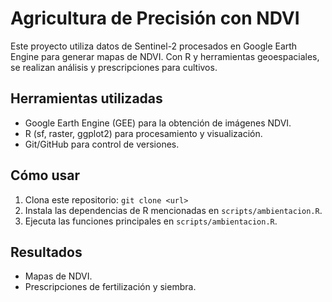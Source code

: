 

# Agricultura de Precisión con NDVI

Este proyecto utiliza datos de Sentinel-2 procesados en Google Earth Engine para generar mapas de NDVI. Con R y herramientas geoespaciales, se realizan análisis y prescripciones para cultivos.

## Herramientas utilizadas
- Google Earth Engine (GEE) para la obtención de imágenes NDVI.
- R (sf, raster, ggplot2) para procesamiento y visualización.
- Git/GitHub para control de versiones.

## Cómo usar
1. Clona este repositorio: `git clone <url>`
2. Instala las dependencias de R mencionadas en `scripts/ambientacion.R`.
3. Ejecuta las funciones principales en `scripts/ambientacion.R`.

## Resultados
- Mapas de NDVI.
- Prescripciones de fertilización y siembra.


